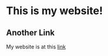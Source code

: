 # This is my website! 

## Another Link 

My website is at this [link](https://anisha-student.github.io/website)
